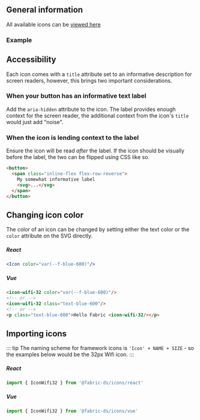 <comp-head title="Icons" />

## General information

All available icons can be [viewed here](https://fabric-icons.surge.sh/)

### Example

<icons-example></icons-example>

## Accessibility

Each icon comes with a `title` attribute set to an informative description for screen readers, however, this brings two important considerations.

### When your button has an informative text label

Add the `aria-hidden` attribute to the icon. The label provides enough context for the screen reader, the additional context from the icon's `title` would just add "noise".

### When the icon is lending context to the label

Ensure the icon will be read _after_ the label. If the icon should be visually before the label, the two can be flipped using CSS like so.

```html
<button>
  <span class="inline-flex flex-row-reverse">
    My somewhat informative label
    <svg>...</svg>
  </span>
</button>
```

## Changing icon color

The color of an icon can be changed by setting either the text color or the `color` attribute on the SVG directly.

##### React

```jsx
<Icon color="var(--f-blue-600)"/>
```

##### Vue

```html
<icon-wifi-32 color="var(--f-blue-600)"/>
<!-- or -->
<icon-wifi-32 class="text-blue-600"/>
<!-- or -->
<p class="text-blue-600">Hello Fabric <icon-wifi-32/></p>
```

## Importing icons

::: tip
The naming scheme for framework icons is `'Icon' + NAME + SIZE` - so the examples below would be the 32px Wifi icon.
:::

##### React

```js
import { IconWifi32 } from '@fabric-ds/icons/react'
```

##### Vue

```js
import { IconWifi32 } from '@fabric-ds/icons/vue'
```
